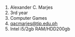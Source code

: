 
1. Alexander C. Marjes
2. 3rd year
3. Computer Games
4. qacmarjes@tip.edu.ph
5. Intel i5/2gb RAM/HDD200gb
